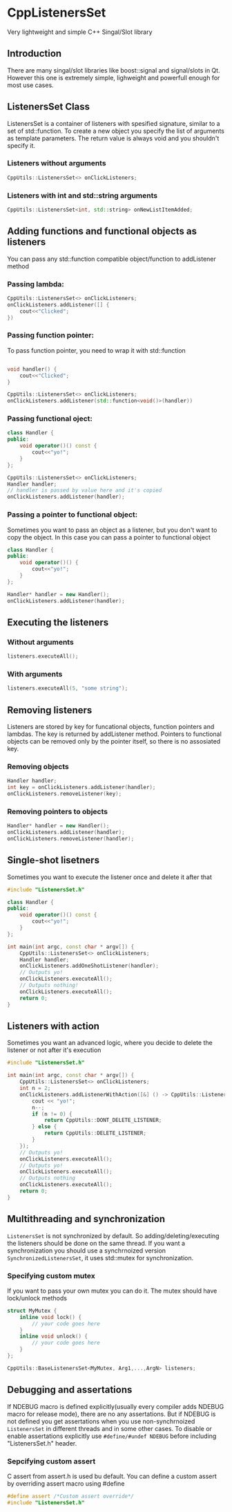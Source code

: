 # CppListenersSet
Very lightweight and simple C++ Singal/Slot library

## Introduction
There are many singal/slot libraries like boost::signal and signal/slots in Qt. However this one is extremely simple, lighweight and powerfull enough for most use cases.

## ListenersSet Class
ListenersSet is a container of listeners with spesified signature, similar to a set of std::function. To create a new object you specify the list of arguments as template parameters. The return value is always void and you shouldn't specify it.

### Listeners without arguments
```C++
CppUtils::ListenersSet<> onClickListeners;
```

### Listeners with int and std::string arguments
```C++
CppUtils::ListenersSet<int, std::string> onNewListItemAdded;
```

## Adding functions and functional objects as listeners
You can pass any std::function compatible object/function to addListener method

### Passing lambda:
```C++
CppUtils::ListenersSet<> onClickListeners;
onClickListeners.addListener([] {
    cout<<"Clicked";          
})
```

### Passing function pointer:
To pass function pointer, you need to wrap it with std::function
```C++

void handler() {
    cout<<"Clicked";    
}

CppUtils::ListenersSet<> onClickListeners;
onClickListeners.addListener(std::function<void()>(handler))
```

### Passing functional oject:
```C++
class Handler {
public:
    void operator()() const {
        cout<<"yo!";
    }
};

CppUtils::ListenersSet<> onClickListeners;
Handler handler;
// handler is passed by value here and it's copied
onClickListeners.addListener(handler);
```

### Passing a pointer to functional object:
Sometimes you want to pass an object as a listener, but you don't want to copy the object. In this case you can pass a pointer to functional object
```C++
class Handler {
public:
    void operator()() {
        cout<<"yo!";
    }
};

Handler* handler = new Handler();
onClickListeners.addListener(handler);
```

## Executing the listeners
### Without arguments
```C++
listeners.executeAll();
```
### With arguments
```C++
listeners.executeAll(5, "some string");
```

## Removing listeners
Listeners are stored by key for funcational objects, function pointers and lambdas. The key is returned by addListener method.
Pointers to functional objects can be removed only by the pointer itself, so there is no assosiated key.
### Removing objects
```C++
Handler handler;
int key = onClickListeners.addListener(handler);
onClickListeners.removeListener(key);
```
### Removing pointers to objects
```C++
Handler* handler = new Handler();
onClickListeners.addListener(handler);
onClickListeners.removeListener(handler);
```

## Single-shot lisetners
Sometimes you want to execute the listener once and delete it after that
```C++
#include "ListenersSet.h"

class Handler {
public:
    void operator()() const {
        cout<<"yo!";
    }
};

int main(int argc, const char * argv[]) {
    CppUtils::ListenersSet<> onClickListeners;
    Handler handler;
    onClickListeners.addOneShotListener(handler);
    // Outputs yo!
    onClickListeners.executeAll();
    // Outputs nothing!
    onClickListeners.executeAll();
    return 0;
}
```

## Listeners with action
Sometimes you want an advanced logic, where you decide to delete the listener or not after it's execution
```C++
#include "ListenersSet.h"

int main(int argc, const char * argv[]) {
    CppUtils::ListenersSet<> onClickListeners;
    int n = 2;
    onClickListeners.addListenerWithAction([&] () -> CppUtils::ListenerAction {
        cout << "yo!";
        n--;
        if (n != 0) {
            return CppUtils::DONT_DELETE_LISTENER;
        } else {
            return CppUtils::DELETE_LISTENER;
        }
    });
    // Outputs yo!
    onClickListeners.executeAll();
    // Outputs yo!
    onClickListeners.executeAll();
    // Outputs nothing
    onClickListeners.executeAll();
    return 0;
}
```

## Multithreading and synchronization
`ListenersSet` is not synchronized by default. So adding/deleting/executing the listeners should be done on the same thread. If you want a synchronization you should use a synchrnoized version `SynchronizedListenersSet`, it uses std::mutex for synchronization.
### Specifying custom mutex
If you want to pass your own mutex you can do it. The mutex should have lock/unlock methods
```C++
struct MyMutex {
    inline void lock() {
        // your code goes here
    }
    inline void unlock() {
        // your code goes here
    }
};

CppUtils::BaseListenersSet<MyMutex, Arg1,...,ArgN> listeners;
```
## Debugging and assertations
If NDEBUG macro is defined explicitly(usually every compiler adds NDEBUG macro for release mode), there are no any assertations. But if NDEBUG is not defined you get assertations when you use non-synchrnoized `ListenersSet` in different threads and in some other cases. To disable or enable assertations explicitly use `#define/#undef NDEBUG` before including "ListenersSet.h" header.
### Sepcifying custom assert
C assert from assert.h is used bu default. You can define a custom assert by overriding assert macro using #define
```C++
#define assert /*Custom assert override*/
#include "ListenersSet.h"
```
